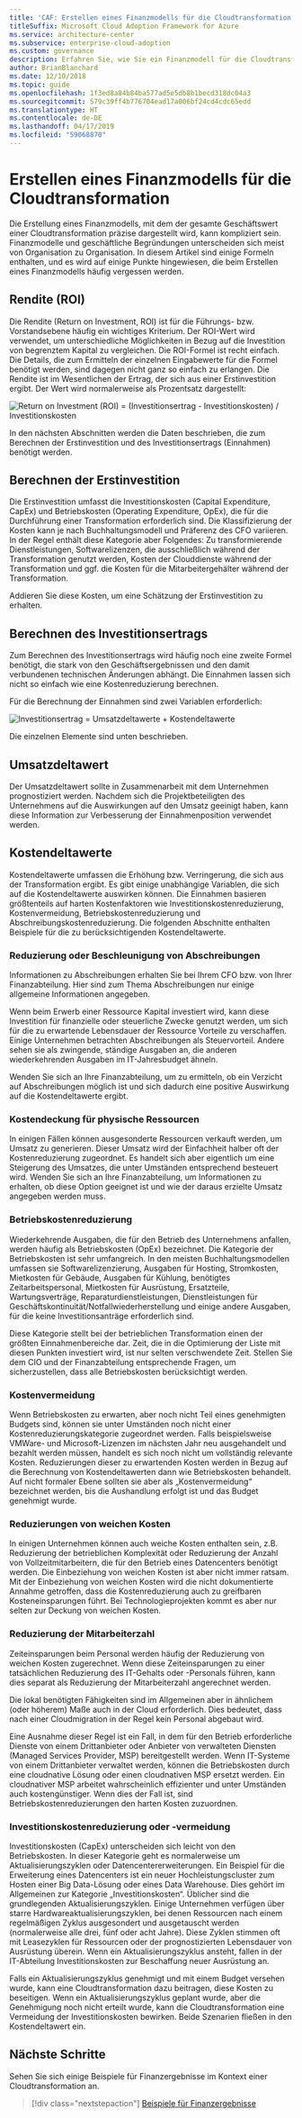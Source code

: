 ```yaml
---
title: 'CAF: Erstellen eines Finanzmodells für die Cloudtransformation'
titleSuffix: Microsoft Cloud Adoption Framework for Azure
ms.service: architecture-center
ms.subservice: enterprise-cloud-adoption
ms.custom: governance
description: Erfahren Sie, wie Sie ein Finanzmodell für die Cloudtransformation erstellen.
author: BrianBlanchard
ms.date: 12/10/2018
ms.topic: guide
ms.openlocfilehash: 1f3ed8a84b84ba577ad5e5db8b1becd318dc04a3
ms.sourcegitcommit: 579c39ff4b776704ead17a006bf24cd4cdc65edd
ms.translationtype: HT
ms.contentlocale: de-DE
ms.lasthandoff: 04/17/2019
ms.locfileid: "59068870"
---
```

# <a name="create-a-financial-model-for-cloud-transformation"></a>Erstellen eines Finanzmodells für die Cloudtransformation

Die Erstellung eines Finanzmodells, mit dem der gesamte Geschäftswert einer Cloudtransformation präzise dargestellt wird, kann kompliziert sein. Finanzmodelle und geschäftliche Begründungen unterscheiden sich meist von Organisation zu Organisation. In diesem Artikel sind einige Formeln enthalten, und es wird auf einige Punkte hingewiesen, die beim Erstellen eines Finanzmodells häufig vergessen werden.

## <a name="return-on-investment-roi"></a>Rendite (ROI)

Die Rendite (Return on Investment, ROI) ist für die Führungs- bzw. Vorstandsebene häufig ein wichtiges Kriterium. Der ROI-Wert wird verwendet, um unterschiedliche Möglichkeiten in Bezug auf die Investition von begrenztem Kapital zu vergleichen. Die ROI-Formel ist recht einfach. Die Details, die zum Ermitteln der einzelnen Eingabewerte für die Formel benötigt werden, sind dagegen nicht ganz so einfach zu erlangen. Die Rendite ist im Wesentlichen der Ertrag, der sich aus einer Erstinvestition ergibt. Der Wert wird normalerweise als Prozentsatz dargestellt:

![Return on Investment (ROI) = (Investitionsertrag - Investitionskosten) / Investitionskosten](../_images/formula-roi.png)

<!-- markdownlint-disable MD036 -->
<!--*ROI = (Gain from Investment &minus; Initial Investment) / Initial Investment*-->
<!-- markdownlint-enable MD036 -->

In den nächsten Abschnitten werden die Daten beschrieben, die zum Berechnen der Erstinvestition und des Investitionsertrags (Einnahmen) benötigt werden.

## <a name="calculating-initial-investment"></a>Berechnen der Erstinvestition

Die Erstinvestition umfasst die Investitionskosten (Capital Expenditure, CapEx) und Betriebskosten (Operating Expenditure, OpEx), die für die Durchführung einer Transformation erforderlich sind. Die Klassifizierung der Kosten kann je nach Buchhaltungsmodell und Präferenz des CFO variieren. In der Regel enthält diese Kategorie aber Folgendes: Zu transformierende Dienstleistungen, Softwarelizenzen, die ausschließlich während der Transformation genutzt werden, Kosten der Clouddienste während der Transformation und ggf. die Kosten für die Mitarbeitergehälter während der Transformation.

Addieren Sie diese Kosten, um eine Schätzung der Erstinvestition zu erhalten.

## <a name="calculating-the-gain-from-investment"></a>Berechnen des Investitionsertrags

Zum Berechnen des Investitionsertrags wird häufig noch eine zweite Formel benötigt, die stark von den Geschäftsergebnissen und den damit verbundenen technischen Änderungen abhängt. Die Einnahmen lassen sich nicht so einfach wie eine Kostenreduzierung berechnen.

Für die Berechnung der Einnahmen sind zwei Variablen erforderlich:

![Investitionsertrag = Umsatzdeltawerte + Kostendeltawerte](../_images/formula-gain-from-investment.png)

<!-- markdownlint-disable MD036 -->
<!--*Gain from Investment = Revenue Deltas + Cost Deltas*-->
<!-- markdownlint-enable MD036 -->

Die einzelnen Elemente sind unten beschrieben.

## <a name="revenue-delta"></a>Umsatzdeltawert

Der Umsatzdeltawert sollte in Zusammenarbeit mit dem Unternehmen prognostiziert werden. Nachdem sich die Projektbeteiligten des Unternehmens auf die Auswirkungen auf den Umsatz geeinigt haben, kann diese Information zur Verbesserung der Einnahmenposition verwendet werden.

## <a name="cost-deltas"></a>Kostendeltawerte

Kostendeltawerte umfassen die Erhöhung bzw. Verringerung, die sich aus der Transformation ergibt. Es gibt einige unabhängige Variablen, die sich auf die Kostendeltawerte auswirken können. Die Einnahmen basieren größtenteils auf harten Kostenfaktoren wie Investitionskostenreduzierung, Kostenvermeidung, Betriebskostenreduzierung und Abschreibungskostenreduzierung. Die folgenden Abschnitte enthalten Beispiele für die zu berücksichtigenden Kostendeltawerte.

### <a name="depreciation-reductions-or-acceleration"></a>Reduzierung oder Beschleunigung von Abschreibungen

Informationen zu Abschreibungen erhalten Sie bei Ihrem CFO bzw. von Ihrer Finanzabteilung. Hier sind zum Thema Abschreibungen nur einige allgemeine Informationen angegeben.

Wenn beim Erwerb einer Ressource Kapital investiert wird, kann diese Investition für finanzielle oder steuerliche Zwecke genutzt werden, um sich für die zu erwartende Lebensdauer der Ressource Vorteile zu verschaffen. Einige Unternehmen betrachten Abschreibungen als Steuervorteil. Andere sehen sie als zwingende, ständige Ausgaben an, die anderen wiederkehrenden Ausgaben im IT-Jahresbudget ähneln.

Wenden Sie sich an Ihre Finanzabteilung, um zu ermitteln, ob ein Verzicht auf Abschreibungen möglich ist und sich dadurch eine positive Auswirkung auf die Kostendeltawerte ergibt.

### <a name="physical-asset-recovery"></a>Kostendeckung für physische Ressourcen

In einigen Fällen können ausgesonderte Ressourcen verkauft werden, um Umsatz zu generieren. Dieser Umsatz wird der Einfachheit halber oft der Kostenreduzierung zugeordnet. Es handelt sich aber eigentlich um eine Steigerung des Umsatzes, die unter Umständen entsprechend besteuert wird. Wenden Sie sich an Ihre Finanzabteilung, um Informationen zu erhalten, ob diese Option geeignet ist und wie der daraus erzielte Umsatz angegeben werden muss.

### <a name="operational-cost-reductions"></a>Betriebskostenreduzierung

Wiederkehrende Ausgaben, die für den Betrieb des Unternehmens anfallen, werden häufig als Betriebskosten (OpEx) bezeichnet. Die Kategorie der Betriebskosten ist sehr umfangreich. In den meisten Buchhaltungsmodellen umfassen sie Softwarelizenzierung, Ausgaben für Hosting, Stromkosten, Mietkosten für Gebäude, Ausgaben für Kühlung, benötigtes Zeitarbeitspersonal, Mietkosten für Ausrüstung, Ersatzteile, Wartungsverträge, Reparaturdienstleistungen, Dienstleistungen für Geschäftskontinuität/Notfallwiederherstellung und einige andere Ausgaben, für die keine Investitionsanträge erforderlich sind.

Diese Kategorie stellt bei der betrieblichen Transformation einen der größten Einnahmenbereiche dar. Zeit, die in die Optimierung der Liste mit diesen Punkten investiert wird, ist nur selten verschwendete Zeit. Stellen Sie dem CIO und der Finanzabteilung entsprechende Fragen, um sicherzustellen, dass alle Betriebskosten berücksichtigt werden.

### <a name="cost-avoidance"></a>Kostenvermeidung

Wenn Betriebskosten zu erwarten, aber noch nicht Teil eines genehmigten Budgets sind, können sie unter Umständen noch nicht einer Kostenreduzierungskategorie zugeordnet werden. Falls beispielsweise VMWare- und Microsoft-Lizenzen im nächsten Jahr neu ausgehandelt und bezahlt werden müssen, handelt es sich noch nicht um vollständig relevante Kosten. Reduzierungen dieser zu erwartenden Kosten werden in Bezug auf die Berechnung von Kostendeltawerten dann wie Betriebskosten behandelt. Auf nicht formaler Ebene sollten sie aber als „Kostenvermeidung“ bezeichnet werden, bis die Aushandlung erfolgt ist und das Budget genehmigt wurde.

### <a name="soft-cost-reductions"></a>Reduzierungen von weichen Kosten

In einigen Unternehmen können auch weiche Kosten enthalten sein, z.B. Reduzierung der betrieblichen Komplexität oder Reduzierung der Anzahl von Vollzeitmitarbeitern, die für den Betrieb eines Datencenters benötigt werden. Die Einbeziehung von weichen Kosten ist aber nicht immer ratsam. Mit der Einbeziehung von weichen Kosten wird die nicht dokumentierte Annahme getroffen, dass die Kostenreduzierung auch zu greifbaren Kosteneinsparungen führt. Bei Technologieprojekten kommt es aber nur selten zur Deckung von weichen Kosten.

### <a name="headcount-reductions"></a>Reduzierung der Mitarbeiterzahl

Zeiteinsparungen beim Personal werden häufig der Reduzierung von weichen Kosten zugerechnet. Wenn diese Zeiteinsparungen zu einer tatsächlichen Reduzierung des IT-Gehalts oder -Personals führen, kann dies separat als Reduzierung der Mitarbeiterzahl angerechnet werden.

Die lokal benötigten Fähigkeiten sind im Allgemeinen aber in ähnlichem (oder höherem) Maße auch in der Cloud erforderlich. Dies bedeutet, dass nach einer Cloudmigration in der Regel kein Personal abgebaut wird.

Eine Ausnahme dieser Regel ist ein Fall, in dem für den Betrieb erforderliche Dienste von einem Drittanbieter oder Anbieter von verwalteten Diensten (Managed Services Provider, MSP) bereitgestellt werden. Wenn IT-Systeme von einem Drittanbieter verwaltet werden, können die Betriebskosten durch eine cloudnative Lösung oder einen cloudnativen MSP ersetzt werden. Ein cloudnativer MSP arbeitet wahrscheinlich effizienter und unter Umständen auch kostengünstiger. Wenn dies der Fall ist, sind Betriebskostenreduzierungen den harten Kosten zuzuordnen.

### <a name="capital-expense-reductions-or-avoidance"></a>Investitionskostenreduzierung oder -vermeidung

Investitionskosten (CapEx) unterscheiden sich leicht von den Betriebskosten. In dieser Kategorie geht es normalerweise um Aktualisierungszyklen oder Datencentererweiterungen. Ein Beispiel für die Erweiterung eines Datencenters ist ein neuer Hochleistungscluster zum Hosten einer Big Data-Lösung oder eines Data Warehouse. Dies gehört im Allgemeinen zur Kategorie „Investitionskosten“. Üblicher sind die grundlegenden Aktualisierungszyklen. Einige Unternehmen verfügen über starre Hardwareaktualisierungszyklen, bei denen Ressourcen nach einem regelmäßigen Zyklus ausgesondert und ausgetauscht werden (normalerweise alle drei, fünf oder acht Jahre). Diese Zyklen stimmen oft mit Leasezyklen für Ressourcen oder der prognostizierten Lebensdauer von Ausrüstung überein. Wenn ein Aktualisierungszyklus ansteht, fallen in der IT-Abteilung Investitionskosten zur Beschaffung neuer Ausrüstung an.

Falls ein Aktualisierungszyklus genehmigt und mit einem Budget versehen wurde, kann eine Cloudtransformation dazu beitragen, diese Kosten zu beseitigen. Wenn ein Aktualisierungszyklus geplant wurde, aber die Genehmigung noch nicht erteilt wurde, kann die Cloudtransformation eine Vermeidung der Investitionskosten bewirken. Beide Szenarien fließen in den Kostendeltawert ein.

## <a name="next-steps"></a>Nächste Schritte

Sehen Sie sich einige Beispiele für Finanzergebnisse im Kontext einer Cloudtransformation an.

> [!div class="nextstepaction"]
> [Beispiele für Finanzergebnisse](./business-outcomes/fiscal-outcomes.md)